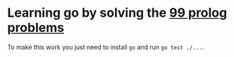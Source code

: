 # Learning go by solving the [99 prolog problems][]

To make this work you just need to install `go` and run `go test ./...`.

[99 prolog problems]: https://www.ic.unicamp.br/~meidanis/courses/mc336/2009s2/prolog/problemas
